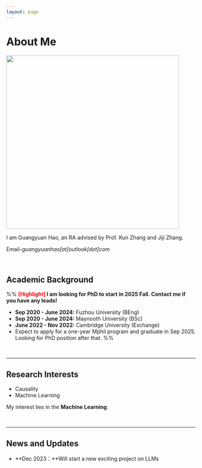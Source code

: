 ```yaml
---
layout: page
---
```


# About Me

<img src="https://guangyuanhao.github.io/guangyuanhao.jpg" class="floatpic" width="460" height="460">

I am Guangyuan Hao, an RA advised by Prof. Kun Zhang and Jiji Zhang.

Email-*guangyuanhao[at]outlook[dot]com*

<br>

## Academic Background

%% **<font color='red'>[Highlight]</font> I am looking for PhD to start in 2025 Fall. Contact me if you have any leads!**

- **Sep 2020 - June 2024:** Fuzhou University (BEng)
- **Sep 2020 - June 2024:** Maynooth University (BSc)
- **June 2022 - Nov 2022:** Cambridge University (Exchange)
- Expect to apply for a one-year Mphil program and graduate in Sep 2025. Looking for PhD position after that. %%

<br>

---

## Research Interests


- Causality
-  Machine Learning

My interest lies in the **Machine Learning**.

<br>

---

## News and Updates

- **Dec 2023：**Will start a new exciting project on LLMs

<br>

